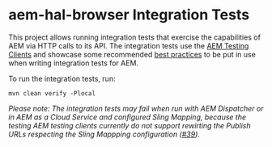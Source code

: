 aem-hal-browser Integration Tests
=================================

This project allows running integration tests that exercise the capabilities of AEM via HTTP calls to its API. The integration tests use the [AEM Testing Clients][aem-testing-clients] and showcase some recommended [best practices][aem-testing-clients-best-pratices] to be put in use when writing integration tests for AEM.

To run the integration tests, run:

```
mvn clean verify -Plocal
```

_Please note: The integration tests may fail when run with AEM Dispatcher or in AEM as a Cloud Service and configured Sling Mapping, because the testing AEM testing clients currently do not support rewirting the Publish URLs respecting the Sling Mappping configuration ([#39](https://github.com/adobe/aem-testing-clients/issues/39))._


[aem-testing-clients]: https://github.com/adobe/aem-testing-clients
[aem-testing-clients-best-pratices]: https://github.com/adobe/aem-testing-clients/wiki/Best-practices
